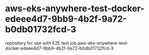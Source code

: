 # aws-eks-anywhere-test-docker-edeee4d7-9bb9-4b2f-9a72-b0db01732fcd-3
repository for use with E2E test job aws-eks-anywhere-test-docker:edeee4d7-9bb9-4b2f-9a72-b0db01732fcd-3
